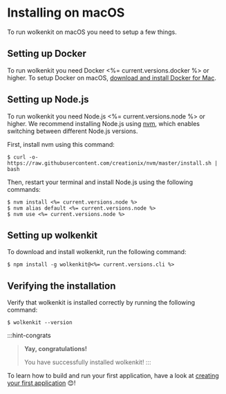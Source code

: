 # Installing on macOS

To run wolkenkit on macOS you need to setup a few things.

## Setting up Docker

To run wolkenkit you need Docker <%= current.versions.docker %> or higher. To setup Docker on macOS, [download and install Docker for Mac](https://docs.docker.com/docker-for-mac/).

## Setting up Node.js

To run wolkenkit you need Node.js <%= current.versions.node %> or higher. We recommend installing Node.js using [nvm](https://github.com/creationix/nvm), which enables switching between different Node.js versions.

First, install nvm using this command:

```shell
$ curl -o- https://raw.githubusercontent.com/creationix/nvm/master/install.sh | bash
```

Then, restart your terminal and install Node.js using the following commands:

```shell
$ nvm install <%= current.versions.node %>
$ nvm alias default <%= current.versions.node %>
$ nvm use <%= current.versions.node %>
```

## Setting up wolkenkit

To download and install wolkenkit, run the following command:

```shell
$ npm install -g wolkenkit@<%= current.versions.cli %>
```

## Verifying the installation

Verify that wolkenkit is installed correctly by running the following command:

```shell
$ wolkenkit --version
```

:::hint-congrats
> **Yay, congratulations!**
>
> You have successfully installed wolkenkit!
:::

To learn how to build and run your first application, have a look at [creating your first application](../../../guides/creating-your-first-application/setting-the-objective/) 😊!
